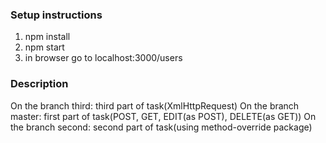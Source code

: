 ### Setup instructions
1. npm install
2. npm start
3. in browser go to localhost:3000/users

### Description 
On the branch third: third part of task(XmlHttpRequest)
On the branch master: first part of task(POST, GET, EDIT(as POST), DELETE(as GET)) 
On the branch second: second part of task(using method-override package) 